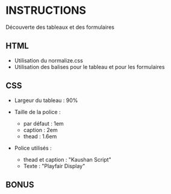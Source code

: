 # INSTRUCTIONS
Découverte des tableaux et des formulaires

## HTML
- Utilisation du normalize.css
- Utilisation des balises pour le tableau et pour les formulaires

## CSS
- Largeur du tableau : 90%
- Taille de la police :
    - par défaut : 1em
    - caption : 2em
    - thead : 1.6em

- Police utilisés :
    - thead et caption : "Kaushan Script"
    - Texte : "Playfair Display"

## BONUS
